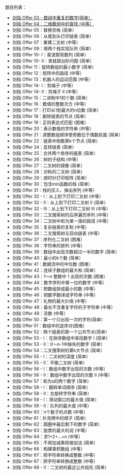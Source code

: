 题目列表：

- [剑指 Offer 03 - 数组中重复的数字(简单）](https://github.com/dongxiem/AknowledgeHub/blob/main/Notes/Algorithm/%E5%89%91%E6%8C%87Offer%20-%2003%20-%20%E6%95%B0%E7%BB%84%E4%B8%AD%E9%87%8D%E5%A4%8D%E7%9A%84%E6%95%B0%E5%AD%97.md)
- [剑指 Offer 04：二维数组中的查找 (中等）](https://github.com/dongxiem/AknowledgeHub/blob/main/Notes/Algorithm/%E5%89%91%E6%8C%87Offer%20-%2004%20-%20%E4%BA%8C%E7%BB%B4%E6%95%B0%E7%BB%84%E4%B8%AD%E7%9A%84%E6%9F%A5%E6%89%BE.md)
- 剑指 Offer 05：替换空格 (简单）
- 剑指 Offer 06：从尾到头打印链表 (简单）
- 剑指 Offer 07：重建二叉树 (中等）
- 剑指 Offer 09：用两个栈实现队列 (简单）
- 剑指 Offer 10- I：斐波那契数列 (简单）
- 剑指 Offer 10- II：青蛙跳台阶问题 (简单）
- 剑指 Offer 11：旋转数组的最小数字 (简单）
- 剑指 Offer 12：矩阵中的路径 (中等）
- 剑指 Offer 13：机器人的运动范围 (中等）
- 剑指 Offer 14- I：剪绳子 (中等）
- 剑指 Offer 14- II：剪绳子 II (中等）
- 剑指 Offer 15：二进制中1的个数 (简单）
- 剑指 Offer 16：数值的整数次方 (中等）
- 剑指 Offer 17：打印从1到最大的n位数 (简单）
- 剑指 Offer 18：删除链表的节点 (简单）
- 剑指 Offer 19：正则表达式匹配 (困难）
- 剑指 Offer 20：表示数值的字符串 (中等）
- 剑指 Offer 21：调整数组顺序使奇数位于偶数前面 (简单）
- 剑指 Offer 22：链表中倒数第k个节点 (简单）
- 剑指 Offer 24：反转链表 (简单）
- 剑指 Offer 25：合并两个排序的链表 (简单）
- 剑指 Offer 26：树的子结构 (中等）
- 剑指 Offer 27：二叉树的镜像 (简单）
- 剑指 Offer 28：对称的二叉树 (简单）
- 剑指 Offer 29：顺时针打印矩阵 (简单）
- 剑指 Offer 30：包含min函数的栈 (简单）
- 剑指 Offer 31：栈的压入、弹出序列 (中等）
- 剑指 Offer 32 - I：从上到下打印二叉树 (中等）
- 剑指 Offer 32 - II：从上到下打印二叉树 II (简单）
- 剑指 Offer 32 - III：从上到下打印二叉树 III (中等）
- 剑指 Offer 33：二叉搜索树的后序遍历序列 (中等）
- 剑指 Offer 34：二叉树中和为某一值的路径 (中等）
- 剑指 Offer 35：复杂链表的复制 (中等）
- 剑指 Offer 36：二叉搜索树与双向链表 (中等）
- 剑指 Offer 37：序列化二叉树 (困难）
- 剑指 Offer 38：字符串的排列 (中等）
- 剑指 Offer 39：数组中出现次数超过一半的数字 (简单）
- 剑指 Offer 40：最小的k个数 (简单）
- 剑指 Offer 41：数据流中的中位数 (困难）
- 剑指 Offer 42：连续子数组的最大和 (简单）
- 剑指 Offer 43：1～n 整数中 1 出现的次数 (困难）
- 剑指 Offer 44：数字序列中某一位的数字 (中等）
- 剑指 Offer 45：把数组排成最小的数 (中等）
- 剑指 Offer 46：把数字翻译成字符串 (中等）
- 剑指 Offer 47：礼物的最大价值 (中等）
- 剑指 Offer 48：最长不含重复字符的子字符串 (中等）
- 剑指 Offer 49：丑数 (中等）
- 剑指 Offer 50：第一个只出现一次的字符(简单）
- 剑指 Offer 51：数组中的逆序对(困难）
- 剑指 Offer 52：两个链表的第一个公共节点(简单）
- 剑指 Offer 53 - I：在排序数组中查找数字 I (简单）
- 剑指 Offer 53 - II：0～n-1中缺失的数字 (简单）
- 剑指 Offer 54：二叉搜索树的第k大节点 (简单）
- 剑指 Offer 55 - I：二叉树的深度 (简单）
- 剑指 Offer 55 - II：平衡二叉树 (简单）
- 剑指 Offer 56 - I：数组中数字出现的次数 (中等）
- 剑指 Offer 56 - II：数组中数字出现的次数 II (中等）
- 剑指 Offer 57：和为s的两个数字 (简单）
- 剑指 Offer 58 - I：翻转单词顺序 (简单）
- 剑指 Offer 58 - II：左旋转字符串 (简单）
- 剑指 Offer 59 - I：滑动窗口的最大值 (简单）
- 剑指 Offer 59 - II：队列的最大值 (中等）
- 剑指 Offer 60：n个骰子的点数 (中等）
- 剑指 Offer 61：扑克牌中的顺子 (简单）
- 剑指 Offer 62：圆圈中最后剩下的数字 (简单）
- 剑指 Offer 63：股票的最大利润 (中等）
- 剑指 Offer 64：求1+2+…+n (中等）
- 剑指 Offer 65：不用加减乘除做加法 (简单）
- 剑指 Offer 66：构建乘积数组 (中等）
- 剑指 Offer 67：把字符串转换成整数 (中等）
- 剑指 Offer 67：把字符串转换成整数 (中等）
- 剑指 Offer 68 - II：二叉树的最近公共祖先 (简单）

